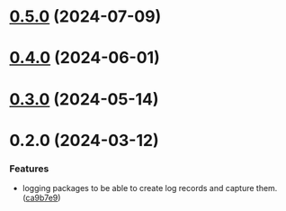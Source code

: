 # [0.5.0](https://github.com/rango-exchange/rango-client/compare/logging-sentry@0.3.0...logging-sentry@0.5.0) (2024-07-09)



# [0.4.0](https://github.com/rango-exchange/rango-client/compare/logging-sentry@0.3.0...logging-sentry@0.4.0) (2024-06-01)



# [0.3.0](https://github.com/rango-exchange/rango-client/compare/logging-sentry@0.2.0...logging-sentry@0.3.0) (2024-05-14)



# 0.2.0 (2024-03-12)


### Features

* logging packages to be able to create log records and capture them. ([ca9b7e9](https://github.com/rango-exchange/rango-client/commit/ca9b7e918d67bf0d93e5b8313264c5984f3adb4e))



